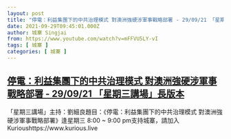```yaml
---
layout: post
title: "停電：利益集團下的中共治理模式 對澳洲強硬涉軍事戰略部署 - 29/09/21 「星期三講場」長版本"
date: 2021-09-29T09:45:01.000Z
author: 城寨 Singjai
from: https://www.youtube.com/watch?v=mFFVU5LY-vI
tags: [ 城寨 ]
categories: [ 城寨 ]
---
```

<!--1632908701000-->
[停電：利益集團下的中共治理模式 對澳洲強硬涉軍事戰略部署 - 29/09/21 「星期三講場」長版本](https://www.youtube.com/watch?v=mFFVU5LY-vI)
------

<div>
「星期三講場」主持：劉細良題目：《停電：利益集團下的中共治理模式 對澳洲強硬涉軍事戰略部署》逢星期三 8:00 ~ 9:00 pm支持城寨，請加入Kurioushttps://www.kurious.live
</div>
